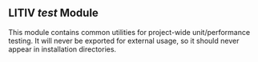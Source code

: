 LITIV *test* Module
-------------------
This module contains common utilities for project-wide unit/performance testing. It will never be exported for external usage, so it should never appear in installation directories.
